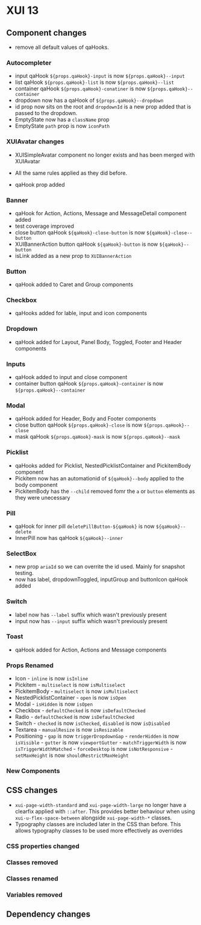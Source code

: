 # XUI 13

## Component changes
* remove all default values of qaHooks.

### Autocompleter
* input qaHook `${props.qaHook}-input` is now `${props.qaHook}--input`
* list qaHook `${props.qaHook}-list` is now `${props.qaHook}--list`
* container qaHook `${props.qaHook}-conatiner` is now `${props.qaHook}--container`
* dropdown now has a qaHook of `${props.qaHook}--dropdown`
* id prop now sits on the root and `dropdownId` is a new prop added that is passed to the dropdown.
* EmptyState now has a `className` prop
* EmptyState `path` prop is now `iconPath`

### XUIAvatar changes
* XUISimpleAvatar component no longer exists and has been merged with XUIAvatar
 - All the same rules applied as they did before.
* qaHook prop added

### Banner
* qaHook for Action, Actions, Message and MessageDetail component added
* test coverage improved
* close button qaHook `${qaHook}-close-button` is now `${qaHook}-close--button`
* XUIBannerAction button qaHook `${qaHook}-button` is now `${qaHook}--button`
* isLink added as a new prop to `XUIBannerAction`

### Button
* qaHook added to Caret and Group components

### Checkbox
* qaHooks added for lable, input and icon components

### Dropdown
* qaHook added for Layout, Panel Body, Toggled, Footer and Header components

### Inputs
* qaHook added to input and close component
* container button qaHook `${props.qaHook}-container` is now `${props.qaHook}--container`

### Modal
* qaHook added for Header, Body and Footer components
* close button qaHook `${props.qaHook}-close` is now `${props.qaHook}--close`
* mask qaHook `${props.qaHook}-mask` is now `${props.qaHook}--mask`

### Picklist
* qaHooks added for Picklist, NestedPicklistContainer and PickitemBody component
* Pickitem now has an automationid of `${qaHook}--body` applied to the body component
* PickitemBody has the `--child` removed fomr the `a` or `button` elements as they were unecessary

### Pill
* qaHook for inner pill `deletePillButton-${qaHook}` is now `${qaHook}--delete`
* InnerPill now has qaHook `${qaHook}--inner`

### SelectBox
* new prop `ariaId` so we can overrite the id used. Mainly for snapshot testing.
* now has label, dropdownToggled, inputGroup and buttonIcon qaHook added

### Switch
* label now has `--label` suffix which wasn't previously present
* input now has `--input` suffix which wasn't previously present

### Toast
* qaHook added for Action, Actions and Message components

### Props Renamed
* Icon - `inline` is now `isInline`
* Pickitem - `multiselect` is now `isMultiselect`
* PickitemBody - `multiselect` is now `isMultiselect`
* NestedPicklistContainer - `open` is now `isOpen`
* Modal - `isHidden` is now `isOpen`
* Checkbox - `defaultChecked` is now `isDefaultChecked`
* Radio - `defaultChecked`	is now `isDefaultChecked`
* Switch - `checked` is now `isChecked`, `disabled` is now `isDisabled`
* Textarea - `manualResize` is now `isResizable`
* Positioning - `gap` is now `triggerDropdownGap`
             - `renderHidden` is now `isVisible`
             - `gutter` is now `viewportGutter`
             - `matchTriggerWidth` is now `isTriggerWidthMatched`
             - `forceDesktop` is now `isNotResponsive`
             - `setMaxHeight` is now `shouldRestrictMaxHeight`

### New Components

## CSS changes

* `xui-page-width-standard` and `xui-page-width-large` no longer have a clearfix applied with `::after`. This provides
better behaviour when using `xui-u-flex-space-between` alongside `xui-page-width-*` classes.
* Typography classes are included later in the CSS than before. This allows typography classes to be used more effectively
as overrides

### CSS properties changed

### Classes removed

### Classes renamed

### Variables removed

## Dependency changes
